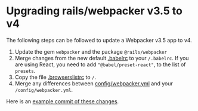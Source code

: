 # Upgrading rails/webpacker v3.5 to v4

The following steps can be followed to update a Webpacker v3.5 app to v4.

1. Update the gem `webpacker` and the package `@rails/webpacker`
1. Merge changes from the new default [.babelrc](https://github.com/shakacode/react_on_rails/tree/master/lib/install/config/.babelrc) to your `/.babelrc`. If you are using React, you need to add `"@babel/preset-react"`, to the list of `presets`.
1. Copy the file [.browserslistrc](https://github.com/shakacode/react_on_rails/tree/master/lib/install/config/.browserslistrc) to `/`.
1. Merge any differences between [config/webpacker.yml](https://github.com/shakacode/react_on_rails/tree/master/lib/install/config/webpacker.yml) and your `/config/webpacker.yml`.

Here is an [example commit of these changes](https://github.com/shakacode/react_on_rails-tutorial-v11/pull/1/files).
